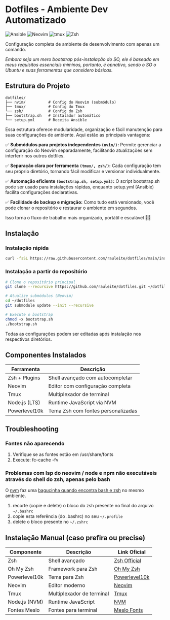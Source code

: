 # Dotfiles - Ambiente Dev Automatizado

![Ansible](https://img.shields.io/badge/ansible-%231A1918.svg?style=for-the-badge&logo=ansible&logoColor=white)
![Neovim](https://img.shields.io/badge/NeoVim-%2357A143.svg?style=for-the-badge&logo=neovim&logoColor=white)
![tmux](https://img.shields.io/badge/tmux-1BB91F?style=for-the-badge&logo=tmux&logoColor=white)
![Zsh](https://img.shields.io/badge/zsh-%2320232a.svg?style=for-the-badge&logo=gnu-bash&logoColor=white)

Configuração completa de ambiente de desenvolvimento com apenas um comando.

*Embora seja um mero bootstrap pós-instalação do SO, ele é baseado em meus requisitos essenciais míminos, portanto, é opnativo, sendo o SO o Ubuntu e suas ferramentas que considero básicas.*

## Estrutura do Projeto

```structure
dotfiles/
├── nvim/          # Config do Neovim (submódulo)
├── tmux/          # Config do Tmux
└── zsh/           # Config do Zsh
├── bootstrap.sh   # Instalador automático
└── setup.yml      # Receita Ansible
```

Essa estrutura oferece modularidade, organização e fácil manutenção para suas configurações de ambiente. Aqui estão as principais vantagens:

✅ **Submódulos para projetos independentes `(nvim/)`:** Permite gerenciar a configuração do Neovim separadamente, facilitando atualizações sem interferir nos outros dotfiles.

✅ **Separação clara por ferramenta `(tmux/, zsh/)`:** Cada configuração tem seu próprio diretório, tornando fácil modificar e versionar individualmente.

✅ **Automação eficiente `(bootstrap.sh, setup.yml)`:** O script bootstrap.sh pode ser usado para instalações rápidas, enquanto setup.yml (Ansible) facilita configurações declarativas.

✅ **Facilidade de backup e migração:** Como tudo está versionado, você pode clonar o repositório e restaurar o ambiente em segundos.

Isso torna o fluxo de trabalho mais organizado, portátil e escalável 🚀😃 

## Instalação

### Instalação rápida

```bash
curl -fsSL https://raw.githubusercontent.com/rauleite/dotfiles/main/install.sh | bash
```
### Instalação a partir do repositório

```bash
# Clone o repositório principal
git clone --recursive https://github.com/rauleite/dotfiles.git ~/dotfiles

# Atualize submódulos (Neovim)
cd ~/dotfiles
git submodule update --init --recursive

# Execute o bootstrap
chmod +x bootstrap.sh
./bootstrap.sh
```

Todas as configurações podem ser editadas após instalação nos respectivos diretórios.

## Componentes Instalados

| Ferramenta       | Descrição                          |
|------------------|------------------------------------|
| Zsh + Plugins    | Shell avançado com autocompletar   |
| Neovim           | Editor com configuração completa   |
| Tmux             | Multiplexador de terminal          |
| Node.js (LTS)    | Runtime JavaScript via NVM         |
| Powerlevel10k    | Tema Zsh com fontes personalizadas |

## Troubleshooting

### Fontes não aparecendo
1. Verifique se as fontes estão em /usr/share/fonts
2. Execute: fc-cache -fv

### Problemas com lsp do neovim / node e npm não executáveis através do shell do zsh, apenas pelo bash

O [nvm](https://github.com/nvm-sh/nvm?tab=readme-ov-file#manual-install) faz uma [bagucinha quando encontra bash e zsh](https://github.com/nvm-sh/nvm?tab=readme-ov-file#troubleshooting-on-macos) no mesmo ambiente.

1. recorte (copie e delete) o bloco do zsh presente no final do arquivo `~/.bashrc`
2. copie esta referência (do .bashrc) no seu `~/.profile`
3. delete o bloco presente no `~/.zshrc`

## Instalação Manual (caso prefira ou precise)

| Componente       | Descrição                          | Link Oficial |
|------------------|------------------------------------|--------------|
| Zsh              | Shell avançado                     | [Zsh Official](https://www.zsh.org) |
| Oh My Zsh        | Framework para Zsh                 | [Oh My Zsh](https://ohmyz.sh) |
| Powerlevel10k    | Tema para Zsh                      | [Powerlevel10k](https://github.com/romkatv/powerlevel10k) |
| Neovim           | Editor moderno                     | [Neovim](https://neovim.io) |
| Tmux             | Multiplexador de terminal          | [Tmux](https://github.com/tmux/tmux) |
| Node.js (NVM)    | Runtime JavaScript                 | [NVM](https://github.com/nvm-sh/nvm) |
| Fontes Meslo     | Fontes para terminal               | [Meslo Fonts](https://github.com/romkatv/powerlevel10k#fonts) |

